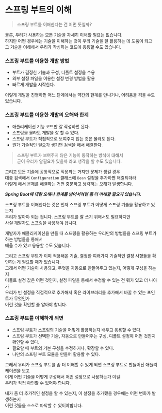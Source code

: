 # 스프링 부트의 이해
> 스프링 부트를 이해한다는 건 어떤 뜻일까?  

물론, 우리가 사용하는 모든 기술을 자세히 이해할 필요는 없습니다.  
하지만 어떤 경우에는 기술을 이해하는 것이 우리 기술을 잘 활용하는 데 도움이 되고  
그 기술을 이해해서 우리가 작성하는 코드에 응용할 수도 있습니다.  

### 스프링 부트를 이용한 개발 방법
+ 부트가 결정한 기술과 구성, 디폴트 설정을 수용
+ 외부 설정 파일을 이용한 설정 변경 방법을 활용
+ 빠르게 개발을 시작한다.  
  
이렇게 개발을 진행하면 어느 단계에서는 약간의 한계를 만나거나, 어려움을 겪을 수도 있습니다.  
  
### 스프링 부트를 이용한 개발의 오해와 한계  
+ 애플리케이션 기능 코드만 잘 작성하면 된다.  
+ 스프링을 몰라도 개발을 잘 할 수 있다.  
+ 스프링 부트가 직접적으로 보여주지 않는 것은 몰라도 된다.  
+ 뭔가 기술적인 필요가 생기면 검색을 해서 해결한다.  
  
> 스프링 부트가 보여주지 않은 기능이 동작하는 방식에 대해서  
> 굳이 우리가 알필요가 있을까 라고 생각을 할 수도 있습니다.  
  
그리고 모든 기술에 공통적으로 적용되는 거지만 문제가 생길 경우  
대충 검색해서 `Configuration` 클래스에 `Bean` 설정을 추가하면 해결되더라  
이렇게 해서 문제를 해결하는 거면 충분하고 생각하는 오해가 발생합니다.  

_**Spring Boot에 대한 오해나 한계를 넘어서려면 좀 더 이해할 필요가 있습니다.**_  

스프링 부트를 이해한다는 것은 먼저 스프링 부트가 어떻게 스프링 기술을 활용하고 있는지  
우리가 알아야 되는 겁니다. 스프링 부트를 잘 쓰기 위해서도 필요하지만  
사실 개발자도 스프링을 사용해야 됩니다.  
  
개발자가 애플리케이션을 만들 때 스프링을 활용하는 우리만의 방법들을 스프링 부트가 하는 방법들을 통해서  
배울 수가 있고 응용할 수도 있습니다.  

그리고 스프링 부트가 이미 적용해온 기술, 결정한 여러가지 기술적인 결정 사항들을 확인하는게 필요할 때가 있습니다.  
그래서 어떤 기술이 사용되고, 무엇을 자동으로 만들어주고 있는지, 어떻게 구성을 하는지  
디폴트 설정 값은 어떤 것인지, 설정 파일을 통해서 수정할 수 있는 건 뭐가 있고 더 나아가  
우리가 빈 설정을 직접적으로 추가해서 혹은 라이브러리를 추가해서 바꿀 수 있는 포인트가 무엇인가  
이런 것을 확인할 줄 알아야 합니다.
  
### 스프링 부트를 이해하게 되면  
+ 스프링 부트가 스프링의 기술을 어떻게 활용하는지 배우고 응용할 수 있다.  
+ 스프링 부트가 선택한 기술, 자동으로 만들어주는 구성, 디폴트  설정이 어떤 것인지 확인할 수 있다.  
+ 필요할 때 부트의 기본 구성을 수정하거나, 확장할 수 있다.  
+ 나만의 스프링 부트 모듈을 만들어 활용할 수 있다.
  
그래서 우리가 스프링 부트를 좀 더 이해할 수 있게 되면 스프링 부트로 만들어진 애플리케이션을 보고  
이게 어떤 기술을 어떻게 구성해서 어떤 설정으로 사용하는가 이걸  
우리가 직접 확인할 수 있어야 합니다.  
  
내가 좀 더 추가적인 설정을 할 수 있는지, 이 설정을 추가했을 경우에는 어떤 변화가 발생하는지  
이런 것들을 스스로 파악할 수 있어야합니다.